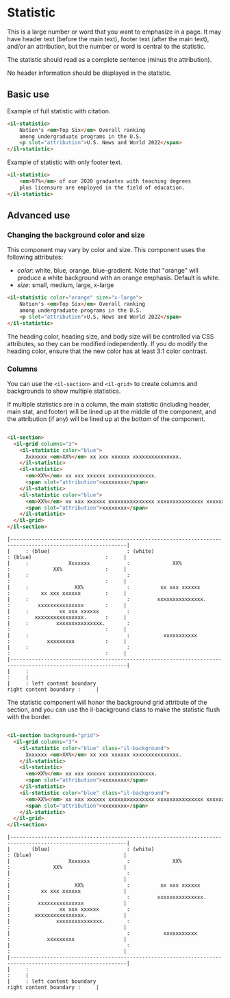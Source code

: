 # Statistic

This is a large number or word that you want to emphasize in a page. It may have header text (before the main text),
footer text (after the main text), and/or an attribution, but the number or word is central to the statistic.

The statistic should read as a complete sentence (minus the attribution).

No header information should be displayed in the statistic.

## Basic use

Example of full statistic with citation.

```html
<il-statistic>
    Nation's <em>Top Six</em> Overall ranking 
    among undergraduate programs in the U.S.
    <p slot="attribution">U.S. News and World 2022</span>
</il-statistic>
```

Example of statistic with only footer text.

```html
<il-statistic>
    <em>97%</em> of our 2020 graduates with teaching degrees 
    plus licensure are employed in the field of education.
</il-statistic>
```

## Advanced use

### Changing the background color and size

This component may vary by color and size. This component uses the following attributes:

* _color_: white, blue, orange, blue-gradient. Note that "orange" will produce a white background with an orange emphasis. Default is white. 
* _size_: small, medium, large, x-large

```html
<il-statistic color="orange" size="x-large">
    Nation's <em>Top Six</em> Overall ranking 
    among undergraduate programs in the U.S.
    <p slot="attribution">U.S. News and World 2022</span>
</il-statistic>
```


The heading color, heading size, and body size will be controlled via CSS attributes, so they can be modified independently. If you do modify the heading color, ensure that the new color has at least 3:1 color contrast. 

### Columns

You can use the `<il-section>` and `<il-grid>` to create columns and backgrounds to show multiple statistics.

If multiple statistics are in a column, the main statistic (including header, main stat, and footer) will be lined up at the middle of the component, and the attribution (if any) will be lined up at the bottom of the component.

```html

<il-section>
  <il-grid columns="3">
    <il-statistic color="blue">
      Xxxxxxx <em>XX%</em> xx xxx xxxxxx xxxxxxxxxxxxxxx.
    </il-statistic>
    <il-statistic>
      <em>XX%</em> xx xxx xxxxxx xxxxxxxxxxxxxxx.
      <span slot="attribution">xxxxxxxx</span>
    </il-statistic>
    <il-statistic color="blue">
      <em>XX%</em> xx xxx xxxxxx xxxxxxxxxxxxxxx xxxxxxxxxxxxxxx xxxxxxxxxxxxxxxx.
      <span slot="attribution">xxxxxxxx</span>
    </il-statistic>
  </il-grid>
</il-section>
```

```
|------------------------------------------------------------------------------------------------------------|
|     : (blue)                         : (white)                       : (blue)                        :     |
|     :             Xxxxxxx            :              XX%              :              XX%              :     |
|     :                                :                               :                               :     |
|     :               XX%              :          xx xxx xxxxxx        :          xx xxx xxxxxx        :     | 
|     :                                :         xxxxxxxxxxxxxxx.      :         xxxxxxxxxxxxxxx       :     |
|     :          xx xxx xxxxxx         :                               :        xxxxxxxxxxxxxxxx.      :     |
|     :         xxxxxxxxxxxxxxx.       :                               :                               :     |
|     :                                :           xxxxxxxxxxx         :            xxxxxxxxx          :     |
|     :                                :                               :                               :     |
|------------------------------------------------------------------------------------------------------------|
|     :                                                                                                :     |
|     : left content boundary                                                   right content boundary :     |
```

The statistic component will honor the background grid attribute of the section, and you can use the il-background class to make the statistic flush with the border. 

```html

<il-section background="grid">
  <il-grid columns="3">
    <il-statistic color="blue" class="il-background">
      Xxxxxxx <em>XX%</em> xx xxx xxxxxx xxxxxxxxxxxxxxx.
    </il-statistic>
    <il-statistic>
      <em>XX%</em> xx xxx xxxxxx xxxxxxxxxxxxxxx.
      <span slot="attribution">xxxxxxxx</span>
    </il-statistic>
    <il-statistic color="blue" class="il-background">
      <em>XX%</em> xx xxx xxxxxx xxxxxxxxxxxxxxx xxxxxxxxxxxxxxx xxxxxxxxxxxxxxxx.
      <span slot="attribution">xxxxxxxx</span>
    </il-statistic>
  </il-grid>
</il-section>
```

```
|------------------------------------------------------------------------------------------------------------|
|       (blue)                         : (white)                       : (blue)                              |
|                   Xxxxxxx            :              XX%              :              XX%                    |
|                                      :                               :                                     |
|                     XX%              :          xx xxx xxxxxx        :          xx xxx xxxxxx              | 
|                                      :         xxxxxxxxxxxxxxx.      :         xxxxxxxxxxxxxxx             |
|                xx xxx xxxxxx         :                               :        xxxxxxxxxxxxxxxx.            |
|               xxxxxxxxxxxxxxx.       :                               :                                     |
|                                      :           xxxxxxxxxxx         :            xxxxxxxxx                |
|                                      :                               :                                     |
|------------------------------------------------------------------------------------------------------------|
|     :                                                                                                :     |
|     : left content boundary                                                   right content boundary :     |
```
